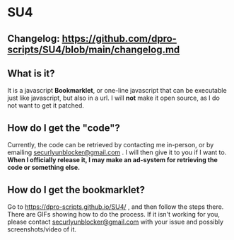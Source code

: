 # SU4

## Changelog: https://github.com/dpro-scripts/SU4/blob/main/changelog.md

## What is it?

It is a javascript **Bookmarklet**, or one-line javascript that can be executable just like javascript, but also in a url. I will **not** make it open source, as I do not want to get it patched.

## How do I get the "code"?

Currently, the code can be retrieved by contacting me in-person, or by emailing securlyunblocker@gmail.com . I will then give it to you if I want to. 
**When I officially release it, I may make an ad-system for retrieving the code or something else.**

## How do I get the bookmarklet?

Go to https://dpro-scripts.github.io/SU4/ , and then follow the steps there. There are GIFs showing how to do the process. 
If it isn't working for you, please contact securlyunblocker@gmail.com with your issue and possibly screenshots/video of it.

